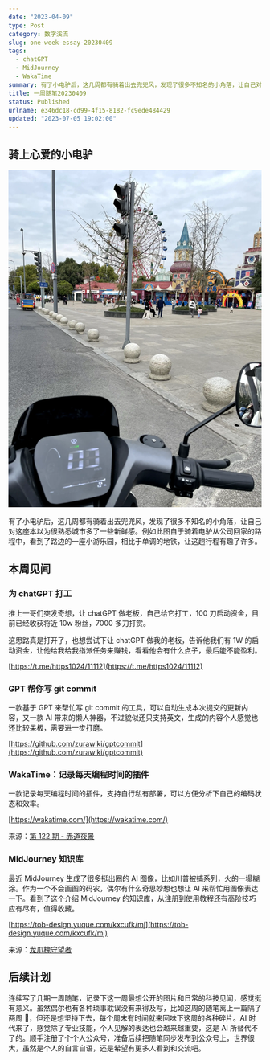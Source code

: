 ```yaml
---
date: "2023-04-09"
type: Post
category: 数字溪流
slug: one-week-essay-20230409
tags:
  - chatGPT
  - MidJourney
  - WakaTime
summary: 有了小电驴后，这几周都有骑着出去兜兜风，发现了很多不知名的小角落，让自己对这座本以为很熟悉城市多了一些新鲜感。例如此图自于骑着电驴从公司回家的路程中，看到了路边的一座小游乐园，相比于单调的地铁，让这趟行程有趣了许多。
title: 一周随笔20230409
status: Published
urlname: e346dc18-cd99-4f15-8182-fc9ede484429
updated: "2023-07-05 19:02:00"
---
```


## 骑上心爱的小电驴

![](../../images/d273d46cd3cb1b731a270f1825913278.webp)

有了小电驴后，这几周都有骑着出去兜兜风，发现了很多不知名的小角落，让自己对这座本以为很熟悉城市多了一些新鲜感。例如此图自于骑着电驴从公司回家的路程中，看到了路边的一座小游乐园，相比于单调的地铁，让这趟行程有趣了许多。

## 本周见闻

### 为 chatGPT 打工

推上一哥们突发奇想，让 chatGPT 做老板，自己给它打工，100 刀启动资金，目前已经收获将近 10w 粉丝，7000 多刀打赏。

这思路真是打开了，也想尝试下让 chatGPT 做我的老板，告诉他我们有 1W 的启动资金，让他给我给我指派任务来赚钱，看看他会有什么点子，最后能不能盈利。

[https://t.me/https1024/11112](https://t.me/https1024/11112)

### GPT 帮你写 git commit

一款基于 GPT 来帮忙写 git commit 的工具，可以自动生成本次提交的更新内容，又一款 AI 带来的懒人神器，不过貌似还只支持英文，生成的内容个人感觉也还比较呆板，需要进一步打磨。

[https://github.com/zurawiki/gptcommit](https://github.com/zurawiki/gptcommit)

### WakaTime：记录每天编程时间的插件

一款记录每天编程时间的插件，支持自行私有部署，可以方便分析下自己的编码状态和效率。

[https://wakatime.com/](https://wakatime.com/)

来源：[第 122 期 - 赤道夜景](https://weekly.tw93.fun/posts/122-%E8%B5%A4%E9%81%93%E5%A4%9C%E6%99%AF/)

### MidJourney 知识库

最近 MidJourney 生成了很多挺出圈的 AI 图像，比如川普被捕系列，火的一塌糊涂。作为一个不会画图的码农，偶尔有什么奇思妙想也想让 AI 来帮忙用图像表达一下。看到了这个介绍 MidJourney 的知识库，从注册到使用教程还有高阶技巧应有尽有，值得收藏。

[https://tob-design.yuque.com/kxcufk/mj](https://tob-design.yuque.com/kxcufk/mj)

来源：[龙爪槐守望者](https://www.ftium4.com/ux-weekly-137.html)

## 后续计划

连续写了几期一周随笔，记录下这一周最想公开的图片和日常的科技见闻，感觉挺有意义。虽然偶尔也有各种琐事耽误没有来得及写，比如这周的随笔离上一篇隔了两周 🤣，但还是想坚持下去，每个周末有时间就来回味下这周的各种碎片。AI 时代来了，感觉除了专业技能，个人见解的表达也会越来越重要，这是 AI 所替代不了的。顺手注册了个个人公众号，准备后续把随笔同步发布到公众号上，世界很大，虽然是个人的自言自语，还是希望有更多人看到和交流吧。
